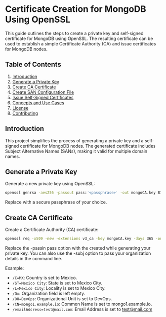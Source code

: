 # Certificate Creation for MongoDB Using OpenSSL

This guide outlines the steps to create a private key and self-signed certificate for MongoDB using OpenSSL. The resulting certificate can be used to establish a simple Certificate Authority (CA) and issue certificates for MongoDB nodes.

## Table of Contents

1. [Introduction](#introduction)
2. [Generate a Private Key](#generate-a-private-key)
3. [Create CA Certificate](#create-ca-certificate)
4. [Create SAN Configuration File](#create-san-configuration-file)
5. [Issue Self-Signed Certificates](#issue-self-signed-certificates)
6. [Concepts and Use Cases](#concepts-and-use-cases)
7. [License](#license)
8. [Contributing](#contributing)

## Introduction

This project simplifies the process of generating a private key and a self-signed certificate for MongoDB nodes. The generated certificate includes Subject Alternative Names (SANs), making it valid for multiple domain names.

## Generate a Private Key

Generate a new private key using OpenSSL:

```bash
openssl genrsa -aes256 -passout pass:'<passphrase>' -out mongoCA.key 8192
```

Replace <passphrase> with a secure passphrase of your choice.

## Create CA Certificate

Create a Certificate Authority (CA) certificate:

```bash
openssl req -x509 -new -extensions v3_ca -key mongoCA.key -days 365 -out mongoCA.crt -passin pass:'<passphrase>' -subj "/C=MX/ST=Mexico City/L=Mexico/O=/OU=DevOps/CN=mongo1.example.io/emailAddress=test@mail.com"
```

Replace the -passin pass option with the <passphrase> created while generating your private key. You can also use the -subj option to pass your organization details in the command line.

Example:

- `/C=MX`: Country is set to Mexico.
- `/ST=Mexico City`: State is set to Mexico City.
- `/L=Mexico City`: Locality is set to Mexico City.
- `/O=`: Organization field is left empty.
- `/OU=DevOps`: Organizational Unit is set to DevOps.
- `/CN=mongo1.example.io`: Common Name is set to mongo1.example.io.
- `/emailAddress=test@mail.com`: Email Address is set to test@mail.com